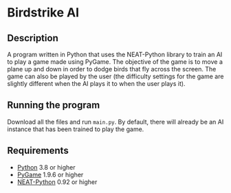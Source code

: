 # Birdstrike AI

## Description

A program written in Python that uses the NEAT-Python library to train an AI to play a game made using PyGame. The
objective of the game is to move a plane up and down in order to dodge birds that fly across the screen. The game can
also be played by the user (the difficulty settings for the game are slightly different when the AI plays it to when
the user plays it).


## Running the program

Download all the files and run `main.py`. By default, there will already be an AI instance that has been trained to 
play the game.


## Requirements

- [Python](https://www.python.org/downloads/) 3.8 or higher
- [PyGame](https://www.pygame.org/wiki/GettingStarted#Pygame%20Installation) 1.9.6 or higher
- [NEAT-Python](https://neat-python.readthedocs.io/en/latest/installation.html) 0.92 or higher
